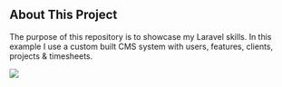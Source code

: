## About This Project

The purpose of this repository is to showcase my Laravel skills. In this example I use a custom built CMS system with users, features, clients, projects & timesheets.

<a href="http://www.bobby-allen.co.uk"><img src="http://www.bobby-allen.co.uk/dist/img/bobby-allen-logo.svg"></a>
